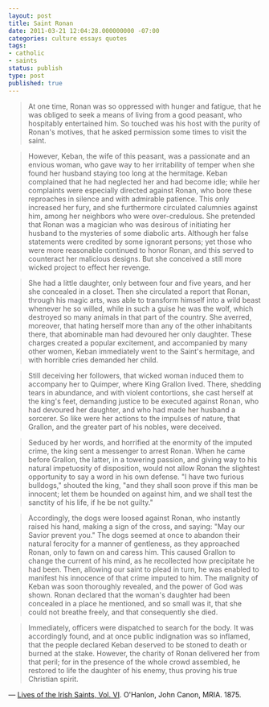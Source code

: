 ```yaml
---
layout: post
title: Saint Ronan
date: 2011-03-21 12:04:28.000000000 -07:00
categories: culture essays quotes
tags:
- catholic
- saints
status: publish
type: post
published: true
---
```

> At one time, Ronan was so oppressed with hunger and fatigue, that he was obliged to seek a means of living from a good peasant, who hospitably entertained him. So touched was his host with the purity of Ronan's motives, that he asked permission some times to visit the saint.

> However, Keban, the wife of this peasant, was a passionate and an envious woman, who gave way to her irritability of temper when she found her husband staying too long at the hermitage. Keban complained that he had neglected her and had become idle; while her complaints were especially directed against Ronan, who bore these reproaches in silence and with admirable patience. This only increased her fury, and she furthermore circulated calumnies against him, among her neighbors who were over-credulous. She pretended that Ronan was a magician who was desirous of initiating her husband to the mysteries of some diabolic arts. Although her false statements were credited by some ignorant persons; yet those who were more reasonable continued to honor Ronan, and this served to counteract her malicious designs. But she conceived a still more wicked project to effect her revenge.

> She had a little daughter, only between four and five years, and her she concealed in a closet. Then she circulated a report that Ronan, through his magic arts, was able to transform himself into a wild beast whenever he so willed, while in such a guise he was the wolf, which destroyed so many animals in that part of the country. She averred, moreover, that hating herself more than any of the other inhabitants there, that abominable man had devoured her only daughter. These charges created a popular excitement, and accompanied by many other women, Keban immediately went to the Saint's hermitage, and with horrible cries demanded her child.

> Still deceiving her followers, that wicked woman induced them to accompany her to Quimper, where King Grallon lived. There, shedding tears in abundance, and with violent contortions, she cast herself at the king's feet, demanding justice to be executed against Ronan, who had devoured her daughter, and who had made her husband a sorcerer. So like were her actions to the impulses of nature, that Grallon, and the greater part of his nobles, were deceived.

> Seduced by her words, and horrified at the enormity of the imputed crime, the king sent a messenger to arrest Ronan. When he came before Grallon, the latter, in a towering passion, and giving way to his natural impetuosity of disposition, would not allow Ronan the slightest opportunity to say a word in his own defense. "I have two furious bulldogs," shouted the king, "and they shall soon prove if this man be innocent; let them be hounded on against him, and we shall test the sanctity of his life, if he be not guilty."

> Accordingly, the dogs were loosed against Ronan, who instantly raised his hand, making a sign of the cross, and saying: "May our Savior prevent you." The dogs seemed at once to abandon their natural ferocity for a manner of gentleness, as they approached Ronan, only to fawn on and caress him. This caused Grallon to change the current of his mind, as he recollected how precipitate he had been. Then, allowing our saint to plead in turn, he was enabled to manifest his innocence of that crime imputed to him. The malignity of Keban was soon thoroughly revealed, and the power of God was shown. Ronan declared that the woman's daughter had been concealed in a place he mentioned, and so small was it, that she could not breathe freely, and that consequently she died.

> Immediately, officers were dispatched to search for the body. It was accordingly found, and at once public indignation was so inflamed, that the people declared Keban deserved to be stoned to death or burned at the stake. However, the charity of Ronan delivered her from that peril; for in the presence of the whole crowd assembled, he restored to life the daughter of his enemy, thus proving his true Christian spirit.

&mdash; [Lives of the Irish Saints, Vol. VI](http://www.archive.org/stream/livesofirishsain06ohanuoft#page/8/mode/1up). O'Hanlon, John Canon, MRIA. 1875.
